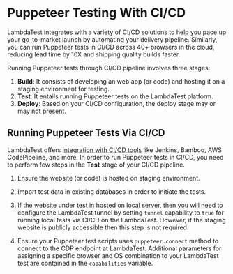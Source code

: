 # Puppeteer Testing With CI/CD

LambdaTest integrates with a variety of CI/CD solutions to help you pace up your go-to-market launch by automating your delivery pipeline. Similarly, you can run Puppeteer tests in CI/CD across 40+ browsers in the cloud, reducing lead time by 10X and shipping quality builds faster.

Running Puppeteer tests through CI/CD pipeline involves three stages:

1. **Build**: It consists of developing an web app (or code) and hosting it on a staging environment for testing.
2. **Test**: It entails running Puppeteer tests on the LambdaTest platform.
3. **Deploy**: Based on your CI/CD configuration, the deploy stage may or may not present.

## Running Puppeteer Tests Via CI/CD

LambdaTest offers [integration with CI/CD tools](https://www.lambdatest.com/support/docs/integrations-with-ci-cd-tools/) like Jenkins, Bamboo, AWS CodePipeline, and more. In order to run Puppeteer tests in CI/CD, you need to perform few steps in the **Test** stage of your CI/CD pipeline.

1. Ensure the website (or code) is hosted on staging environment.

2. Import test data in existing databases in order to initiate the tests.

3. If the website under test in hosted on local server, then you will need to configure the LambdaTest tunnel by setting `tunnel` capability to `true` for running local tests via CI/CD on the LambdaTest. However, if the staging website is publicly accessible then this step is not required. 

4. Ensure your Puppeteer test scripts uses `puppeteer.connect` method to connect to the CDP endpoint at LambdaTest. Additional parameters for assigning a specific browser and OS combination to your LambdaTest test are contained in the `capabilities` variable.
